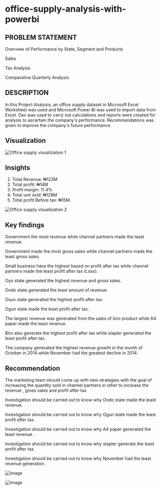 # office-supply-analysis-with-powerbi

## PROBLEM STATEMENT

Overview of Performance by State, Segment and Products

Sales

Tax Analysis

Comparative Quarterly Analysis

## DESCRIPTION

In this Project Analysis, an office supply dataset in Microsoft Excel Worksheet was used and Microsoft Power BI was used to import data from Excel. Dax was used to carry out calculations and reports were created for analysis to ascertain the company's performance. Recommendations was given to improve the company's future performance.

## Visualization

![Office supply visualization 1](https://github.com/opeyemitai/office-supply-analysis-with-powerbi/assets/119592062/9d390418-1c6f-4ecf-b579-cca6d113728c)

## Insights

1) Total Revenue: ₦123M
2) Total profit:  ₦14M
3) Profit margin: 11.4%
4) Total unit sold: ₦128M
5) Total profit Before tax: ₦15M
   
![Office supply visualization 2](https://github.com/opeyemitai/office-supply-analysis-with-powerbi/assets/119592062/c582e386-94d9-4bdd-b416-aeef1eaafd62)

## Key findings

Government the most revenue while channel partners made the least revenue.

Government made the most gross sales while channel partners made the least gross sales.

Small business have the highest based on profit after tax while channel partners  made the least profit after tax (Loss).

Oyo state generated the highest revenue and gross sales.

Ondo state generated the least amount of revenue.

Osun state generated the highest profit after tax.

Ogun state made the least profit after tax.

The largest revenue was generated from the sales of biro product while A4 paper made the least revenue.

Biro also generate the highest profit after tax while stapler generated the least profit  after tax.

The company generated the highest revenue growth in the month of October in 2014 while November had the greatest decline in 2014.

## Recommendation

The marketing team should come up with new strategies with the goal of increasing the quantity sold in channel partners in other to increase the revenue , gross sales and profit after tax 

Investigation should be carried out to know why Ondo state made the least revenue.

Investigation should be carried out to know why Ogun state made the least profit after tax.

Investigation should be carried out to know why A4 paper generated the least revenue .

Investigation should be carried out to know why stapler generate the least profit after tax.

Investigation should be carried out to know why November had  the least revenue generation.

![image](https://github.com/opeyemitai/office-supply-analysis-with-powerbi/assets/119592062/01770e92-78e7-404b-a8c3-1bd8113e6472)



![image](https://github.com/opeyemitai/office-supply-analysis-with-powerbi/assets/119592062/2cd24532-76eb-4371-a51e-b1dd0b50cd45)

